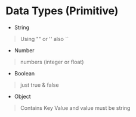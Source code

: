 # Data Types (Primitive)

- String
> Using "" or '' also ``

- Number
> numbers (integer or float)

- Boolean
> just true & false

- Object
> Contains Key Value and value must be string
